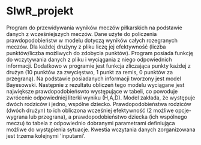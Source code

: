 # SIwR_projekt
Program do przewidywania wyników meczów piłkarskich na podstawie danych z wcześniejszych meczów.
Dane użyte do policzenia prawdopodobieństw w modelu dotyczą wyników całych rozegranych meczów. Dla każdej drużyny z pliku liczę jej efektywność (liczba punktów/liczba możliwych do zdobycia punktów). Program posiada funkcję do wczytywania danych z pliku i wyciągania z niego odpowiednich informacji. Dodatkowo w programie jest funkcja zliczająca punkty każdej z drużyn (10 punktów za zwycięstwo, 1 punkt za remis, 0 punktów za przegraną). Na podstawie posiadanych informacji tworzony jest model Bayesowski. Następnie z rezultatu obliczeń tego modelu wyciągane jest największe prawdopodobieńswto występujące w tabeli, co powoduje zwrócenie odpowiedniej literki wyniku (H,A,D). Model zakłada, że występuje dwóch rodziców i jedno, wspólne dziecko. Prawdopodobieństwa rodziców (dwóch drużyn) to ich obliczona wcześniej efektywność (2 możliwe opcje-wygrana lub przegrana), a prawdopodobieństwo dziecka (ich wspólnego meczu) to tabela z odpowiednio dobranymi parametrami definiująca możliwe do wystąpienia sytuacje. Kwestia wczytania danych zorganizowana jest trzema kolejnymi 'inputami'. 
